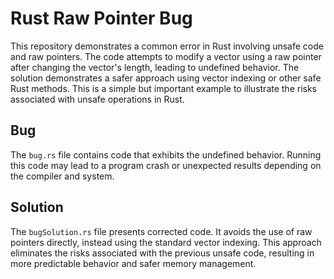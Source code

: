 # Rust Raw Pointer Bug
This repository demonstrates a common error in Rust involving unsafe code and raw pointers. The code attempts to modify a vector using a raw pointer after changing the vector's length, leading to undefined behavior. The solution demonstrates a safer approach using vector indexing or other safe Rust methods.  This is a simple but important example to illustrate the risks associated with unsafe operations in Rust.

## Bug
The `bug.rs` file contains code that exhibits the undefined behavior. Running this code may lead to a program crash or unexpected results depending on the compiler and system.

## Solution
The `bugSolution.rs` file presents corrected code. It avoids the use of raw pointers directly, instead using the standard vector indexing. This approach eliminates the risks associated with the previous unsafe code, resulting in more predictable behavior and safer memory management.
